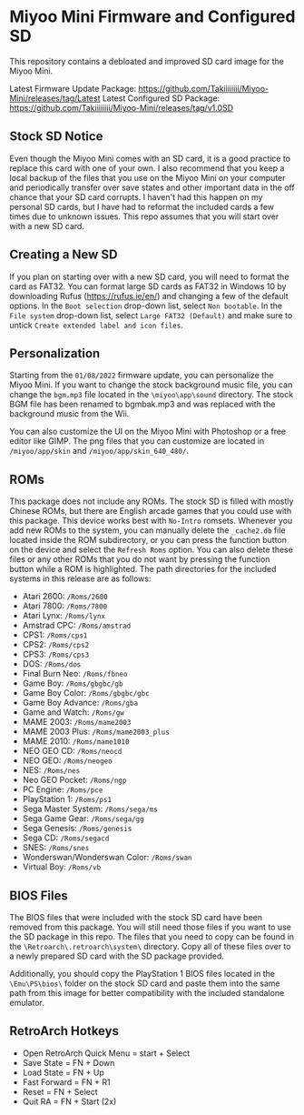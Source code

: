 # Miyoo Mini Firmware and Configured SD 
This repository contains a debloated and improved SD card image for the Miyoo Mini. 

Latest Firmware Update Package: https://github.com/Takiiiiiiii/Miyoo-Mini/releases/tag/Latest
Latest Configured SD Package: https://github.com/Takiiiiiiii/Miyoo-Mini/releases/tag/v1.0SD

## Stock SD Notice

Even though the Miyoo Mini comes with an SD card, it is a good practice to replace this card with one of your own. I also recommend that you keep a local backup of the files that you use on the Miyoo Mini on your computer and periodically transfer over save states and other important data in the off chance that your SD card corrupts. I haven't had this happen on my personal SD cards, but I have had to reformat the included cards a few times due to unknown issues. This repo assumes that you will start over with a new SD card.

## Creating a New SD

If you plan on starting over with a new SD card, you will need to format the card as FAT32. You can format large SD cards as FAT32 in Windows 10 by downloading Rufus (https://rufus.ie/en/) and changing a few of the default options. In the `Boot selection` drop-down list, select `Non bootable`. In the `File system` drop-down list, select `Large FAT32 (Default)` and make sure to untick `Create extended label and icon files`.

## Personalization 

Starting from the `01/08/2022` firmware update, you can personalize the Miyoo Mini. If you want to change the stock background music file, you can change the `bgm.mp3` file located in the `\miyoo\app\sound` directory. The stock BGM file has been renamed to bgmbak.mp3 and was replaced with the background music from the Wii. 

You can also customize the UI on the Miyoo Mini with Photoshop or a free editor like GIMP. The png files that you can customize are located in `/miyoo/app/skin` and `/miyoo/app/skin_640_480/`.

## ROMs

This package does not include any ROMs. The stock SD is filled with mostly Chinese ROMs, but there are English arcade games that you could use with this package. This device works best with `No-Intro` romsets. Whenever you add new ROMs to the system, you can manually delete the `_cache2.db` file located inside the ROM subdirectory, or you can press the function button on the device and select the `Refresh Roms` option. You can also delete these files or any other ROMs that you do not want by pressing the function button while a ROM is highlighted. The path directories for the included systems in this release are as follows:

- Atari 2600: `/Roms/2600` 
- Atari 7800: `/Roms/7800` 
- Atari Lynx: `/Roms/lynx`
- Amstrad CPC: `/Roms/amstrad`
- CPS1: `/Roms/cps1`
- CPS2: `/Roms/cps2`
- CPS3: `/Roms/cps3`
- DOS: `/Roms/dos`
- Final Burn Neo: `/Roms/fbneo`
- Game Boy: `/Roms/gbgbc/gb`
- Game Boy Color: `/Roms/gbgbc/gbc`
- Game Boy Advance: `/Roms/gba`
- Game and Watch: `/Roms/gw`
- MAME 2003: `/Roms/mame2003`
- MAME 2003 Plus: `/Roms/mame2003_plus`
- MAME 2010: `/Roms/mame1010`
- NEO GEO CD: `/Roms/neocd`
- NEO GEO: `/Roms/neogeo`
- NES: `/Roms/nes`
- Neo GEO Pocket: `/Roms/ngp`
- PC Engine: `/Roms/pce`
- PlayStation 1: `/Roms/ps1`
- Sega Master System: `/Roms/sega/ms`
- Sega Game Gear: `/Roms/sega/gg`
- Sega Genesis: `/Roms/genesis`
- Sega CD: `/Roms/segacd`
- SNES: `/Roms/snes`
- Wonderswan/Wonderswan Color: `/Roms/swan`
- Virtual Boy: `/Roms/vb`


## BIOS Files

The BIOS files that were included with the stock SD card have been removed from this package. You will still need those files if you want to use the SD package in this repo. The files that you need to copy can be found in the `\Retroarch\.retroarch\system\` directory. Copy all of these files over to a newly prepared SD card with the SD package provided. 

Additionally, you should copy the PlayStation 1 BIOS files located in the `\Emu\PS\bios\` folder on the stock SD card and paste them into the same path from this image for better compatibility with the included standalone emulator. 

## RetroArch Hotkeys

- Open RetroArch Quick Menu = start + Select
- Save State = FN + Down
- Load State = FN + Up
- Fast Forward = FN + R1
- Reset = FN + Select
- Quit RA = FN + Start (2x)

